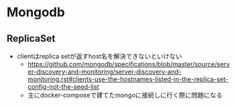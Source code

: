# Mongodb

## ReplicaSet

* clientはreplica setが返すhost名を解決できないといけない
  * https://github.com/mongodb/specifications/blob/master/source/server-discovery-and-monitoring/server-discovery-and-monitoring.rst#clients-use-the-hostnames-listed-in-the-replica-set-config-not-the-seed-list
  * 主にdocker-composeで建てたmongoに接続しに行く際に問題になる
